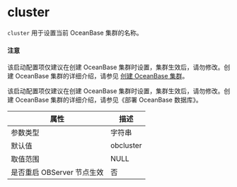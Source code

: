 cluster 
============================

`cluster` 用于设置当前 OceanBase 集群的名称。

  <main id="notice" type='notice'>
    <h4>注意</h4>
    <p>该启动配置项仅建议在创建 OceanBase 集群时设置，集群生效后，请勿修改。创建 OceanBase 集群的详细介绍，请参见 <a href="../../../../4.deploy-oceanbase/4.deploy/6.command-line-deployment/3.deploy-the-oceanbase-cluster-2/1.deploy-a-single-replica-oceanbase-cluster.md">创建 OceanBase 集群</a>。</p>
  </main>

该启动配置项仅建议在创建 OceanBase 集群时设置，集群生效后，请勿修改。创建 OceanBase 集群的详细介绍，请参见《部署 OceanBase 数据库》。


|      **属性**      |  **描述**   |
|------------------|-----------|
| 参数类型             | 字符串       |
| 默认值              | obcluster |
| 取值范围             | NULL      |
| 是否重启 OBServer 节点生效 | 否         |


